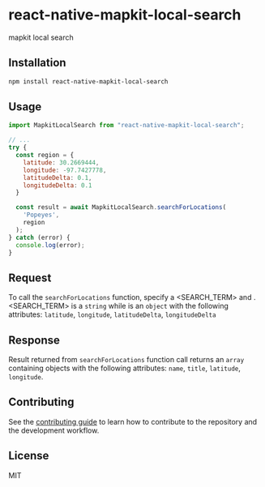 # react-native-mapkit-local-search

mapkit local search

## Installation

```sh
npm install react-native-mapkit-local-search
```

## Usage

```js
import MapkitLocalSearch from "react-native-mapkit-local-search";

// ...
try {
  const region = {
    latitude: 30.2669444,
    longitude: -97.7427778,
    latitudeDelta: 0.1,
    longitudeDelta: 0.1
  }

  const result = await MapkitLocalSearch.searchForLocations(
    'Popeyes',
    region
  );
} catch (error) {
  console.log(error);
}
```
## Request
To call the `searchForLocations` function, specify a <SEARCH_TERM> and <REGION>. <SEARCH_TERM> is a `string` while <REGION> is an `object` with the following attributes: `latitude`, `longitude`, `latitudeDelta`, `longitudeDelta`

## Response
Result returned from `searchForLocations` function call returns an `array` containing objects with the following attributes: `name`, `title`, `latitude`, `longitude`.

## Contributing

See the [contributing guide](CONTRIBUTING.md) to learn how to contribute to the repository and the development workflow.

## License

MIT

